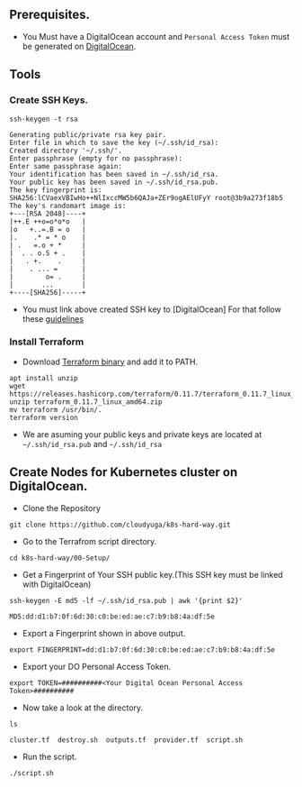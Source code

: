 ## Prerequisites.


- You Must have a DigitalOcean account and `Personal Access Token` must be generated on [DigitalOcean](https://www.digitalocean.com/docs/api/create-personal-access-token/).


## Tools

### Create SSH Keys.

```command
ssh-keygen -t rsa
```
```
Generating public/private rsa key pair.
Enter file in which to save the key (~/.ssh/id_rsa): 
Created directory '~/.ssh/'.
Enter passphrase (empty for no passphrase): 
Enter same passphrase again: 
Your identification has been saved in ~/.ssh/id_rsa.
Your public key has been saved in ~/.ssh/id_rsa.pub.
The key fingerprint is:
SHA256:lCVaexVBIwHo++NlIxccMW5b6QAJa+ZEr9ogAElUFyY root@3b9a273f18b5
The key's randomart image is:
+---[RSA 2048]----+
|++.E ++o=o*o*o   |
|o   +..=.B = o   |
|.    .* = * o    |
| .   =.o + *     |
|  . . o.S + .    |
|   . +.    .     |
|    . ... =      |
|        o= .     |
|       ...       |
+----[SHA256]-----+

```

- You must link above created SSH key to [DigitalOcean] For that follow these [guidelines](https://www.digitalocean.com/docs/droplets/how-to/add-ssh-keys/create-with-openssh/)

### Install Terraform

- Download [Terraform binary](https://www.terraform.io/intro/getting-started/install.html) and add it to PATH.

```command
apt install unzip
wget https://releases.hashicorp.com/terraform/0.11.7/terraform_0.11.7_linux_amd64.zip
unzip terraform_0.11.7_linux_amd64.zip
mv terraform /usr/bin/.
terraform version
```
- We are asuming your public keys and private keys are located at `~/.ssh/id_rsa.pub` and `~/.ssh/id_rsa`


## Create Nodes for Kubernetes cluster on DigitalOcean.

- Clone the Repository

``` command
git clone https://github.com/cloudyuga/k8s-hard-way.git
```

- Go to the Terrafrom script directory.

``` command
cd k8s-hard-way/00-Setup/
```

- Get a Fingerprint of Your SSH public key.(This SSH key must be linked with DigitalOcean)

```command
ssh-keygen -E md5 -lf ~/.ssh/id_rsa.pub | awk '{print $2}'
```
```
MD5:dd:d1:b7:0f:6d:30:c0:be:ed:ae:c7:b9:b8:4a:df:5e
```

- Export a Fingerprint shown in above output.

```command
export FINGERPRINT=dd:d1:b7:0f:6d:30:c0:be:ed:ae:c7:b9:b8:4a:df:5e
```

- Export your DO Personal Access Token.

```command
export TOKEN=##########<Your Digital Ocean Personal Access Token>##########
```

- Now take a look at the directory.

```command
ls
```
```
cluster.tf  destroy.sh  outputs.tf  provider.tf  script.sh
```

- Run the script.

```command
./script.sh
```

